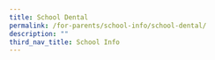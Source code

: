 ```yaml
---
title: School Dental
permalink: /for-parents/school-info/school-dental/
description: ""
third_nav_title: School Info
---
```

